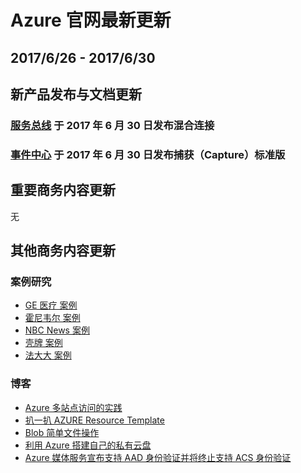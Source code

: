 <properties
	pageTitle="Azure 官网本周更新 | Azure"
    description="Azure 官网本周更新"
    services=""
    documentationCenter=""
    authors=""
    manager=""
    editor=""
    tags=""/>

<tags ms.service="weekly-updates" ms.date="" wacn.date="" wacn.lang="cn"/>

# Azure 官网最新更新
## 2017/6/26 - 2017/6/30
## 新产品发布与文档更新
### <a id="weekly-updates-6-26_pricing-messaging" href="/pricing/details/messaging/">服务总线</a> 于 2017 年 6 月 30 日发布混合连接
### <a id="weekly-updates-6-26_pricing-event-hubs" href="/pricing/details/event-hubs/">事件中心</a> 于 2017 年 6 月 30 日发布捕获（Capture）标准版

## 重要商务内容更新
无

## 其他商务内容更新
### 案例研究
<ul>
<li><a id="weekly-updates-6-26_partnerancasestudy-ge-healthcare" href="/partnerancasestudy/case-studies/ge-healthcare/">GE 医疗 案例</a></li>
<li><a id="weekly-updates-6-26_partnerancasestudy-honeywell" href="/partnerancasestudy/case-studies/honeywell/">霍尼韦尔 案例</a></li>
<li><a id="weekly-updates-6-26_partnerancasestudy-nbcnews" href="/partnerancasestudy/case-studies/nbcnews/">NBC News 案例</a></li>
<li><a id="weekly-updates-6-26_partnerancasestudy-shell" href="/partnerancasestudy/case-studies/shell/">壳牌 案例</a></li>
<li><a id="weekly-updates-6-26_partnerancasestudy-fadada" href="/partnerancasestudy/case-studies/fadada/">法大大 案例</a></li>
</ul>

### 博客
<ul>
<li><a id="weekly-updates-6-26_blog-AzureMultisiteAccessPractice" href="/blog/2017/06/26/AzureMultisiteAccessPractice/">Azure 多站点访问的实践</a></li>
<li><a id="weekly-updates-6-26_blog-AzureResourceTemplateIntroduction" href="/blog/2017/06/30/AzureResourceTemplateIntroduction/">扒一扒 AZURE Resource Template</a></li>
<li><a id="weekly-updates-6-26_blog-BlobOperation" href="/blog/2017/06/29/BlobOperation/">Blob 简单文件操作</a></li>
<li><a id="weekly-updates-6-26_blog-HowtoSetUpPrivateStoragebyAzure" href="/blog/2017/06/29/HowtoSetUpPrivateStoragebyAzure/">利用 Azure 搭建自己的私有云盘</a></li>
<li><a id="weekly-updates-6-26_blog-AzureMediaServicesAnnouncesSupportforAADandDeprecationofACSAuthentication" href="/blog/2017/06/26/AzureMediaServicesAnnouncesSupportforAADandDeprecationofACSAuthentication/">Azure 媒体服务宣布支持 AAD 身份验证并将终止支持 ACS 身份验证</a></li>
</ul>